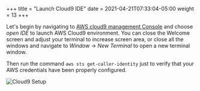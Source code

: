 +++
title = "Launch Cloud9 IDE"
date = 2021-04-21T07:33:04-05:00
weight = 13
+++

Let's begin by navigating to [AWS cloud9 management Console](https://console.aws.amazon.com/cloud9/home) and choose *open IDE* to launch AWS Cloud9 environment. You can close the Welcome screen and adjust your terminal to increase screen area, or close all the windows and navigate to *Window* -> *New Terminal* to open a new terminal window.

Then run the command `aws sts get-caller-identity` just to verify that your AWS credentials have been properly configured.

![Cloud9 Setup](/images/hands-on-labs/setup/cloud9_setup.png)
